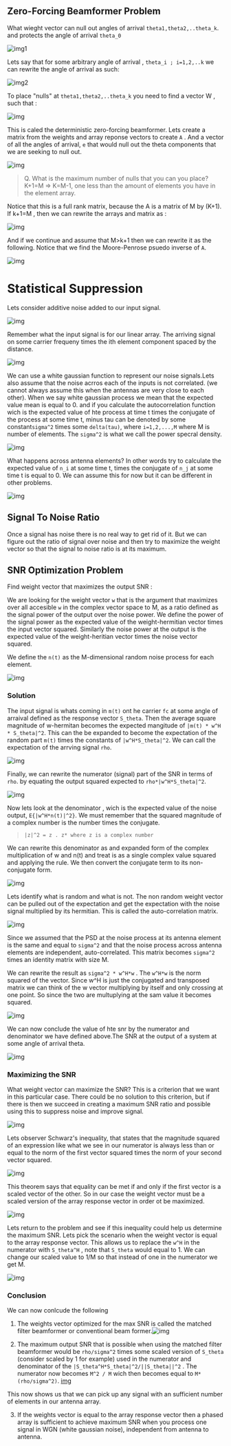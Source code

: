 
## Zero-Forcing Beamformer Problem 

What wieght vector can null out angles of arrival `theta1,theta2,..theta_k`. and protects the angle of arrival `theta_0`

![img1](lecture_1_17_2018_img/lec01.png "img1")

Lets say that for some arbitrary angle of arrival , `theta_i ; i=1,2,..k` we can rewrite the angle of arrival as such:

![img2](lecture_1_17_2018_img/lec02.png "img2")

To place "nulls" at `theta1,theta2,..theta_k` you need to find a vector W , such that :

![img](lecture_1_17_2018_img/lec03.png "img")

This is caled the deterministic zero-forcing beamformer. Lets create a matrix from the weights and array reponse vectors to create `A` . And a vector of all the angles of arrival, `e` that would null out the theta components that we are seeking to null out.

![img](lecture_1_17_2018_img/lec04.png "img")

> Q. What is the maximum number of nulls that you can you place? K+1=M => K=M-1, one less than the amount of elements you have in the element array.

Notice that this is a full rank matrix, because the A is a matrix of M by (K+1).
If k+1=M , then we can rewrite the arrays and matrix as :

![img](lecture_1_17_2018_img/lec05.png "img")

And if we continue and assume that M>k+1 then we can rewrite it as the following. Notice that we find the Moore-Penrose psuedo inverse of `A`.

![img](lecture_1_17_2018_img/lec06.png "img")

# Statistical Suppression

Lets consider additive noise added to our input signal.

![img](lecture_1_17_2018_img/lec07.png "img")

Remember what the input signal is for our linear array. The arriving signal on some carrier frequeny times the ith element component spaced by the distance.

![img](lecture_1_17_2018_img/lec12.png "img")


We can use a white gaussian function to represent our noise signals.Lets also assume that the noise acrros each of the inputs is not correlated. (we cannot always assume this when the antennas are very close to each other). When we say white gaussian process we mean that the expected value mean is equal to 0. and if you calculate the autocorrelation function wich is the expected value of hte process at time t times the conjugate of the process at some time t, minus tau  can be denoted by some constant`sigma^2` times some `delta(tau)`, where `i=1,2,...,M` where M is number of elements. The `sigma^2` is what we call the power specral density.

![img](lecture_1_17_2018_img/lec08.png "img")

What happens across antenna elements? In other words try to calculate the expected value of `n_i` at some time t, times the conjugate of `n_j` at some time t is equal to 0. We can assume this for now but it can be different in other problems.

 ![img](lecture_1_17_2018_img/lec13.png "img")


## Signal To Noise Ratio

Once a signal has noise there is no real way to get rid of it. But we can figure out the ratio of signal over noise and then try to maximize the weight vector so that the signal to noise ratio is at its maximum.

## SNR Optimization Problem

Find weight vector that maximizes the output SNR :

We are looking for the weight vector `w` that is the argument that maximizes over all accesible `w` in the complex vector space to M, as a ratio defined as the signal power of the output over the noise power. We define the power of the signal power as the expected value of the weight-hermitian vector times the input vector squared. Similarly the noise power at the output is the expected value of the weight-heritian vector times the noise vector squared.

We define the `n(t)` as the M-dimensional random noise process for each element.

![img](lecture_1_17_2018_img/lec09.png "img")

### Solution

The input signal is whats coming in `m(t)` ont he carrier `fc` at some angle of arraival defined as the response vector `S_theta`. Then the average square magnitude of w-hermitan becomes the expected mangitude of `|m(t) * w^H * S_theta|^2`. This can the be expanded to become the expectation of the random part `m(t)` times the constants of `|w^H*S_theta|^2`. We can call the expectation of the arrving signal `rho`.

![img](lecture_1_17_2018_img/lec14.png "img")

Finally, we can rewrite the numerator (signal) part of the SNR in terms of `rho`. by equating the output squared expected to `rho*|w^H*S_theta|^2`.

![img](lecture_1_17_2018_img/lec15.png "img")

Now lets look at the denominator , wich is the expected value of the noise output, `E{|w^H*n(t)|^2}`. We must remember that the squared magnitude of a complex number is the number times the conjugate.

> `|z|^2 = z . z* where z is a complex number `

We can rewrite this denominator as and expanded form of the complex multiplication of w and n(t) and treat is as a single complex value squared and applying the rule. We then convert the conjugate term to its non-conjugate form. 

![img](lecture_1_17_2018_img/lec16.png "img")

Lets identify what is random and what is not. The non random weight vector can be pulled out of the expectation and get the expectation with the noise signal multiplied by its hermitian. This is called the auto-correlation matrix. 

![img](lecture_1_17_2018_img/lec17.png "img")

Since we assumed that the PSD at the noise process at its antenna element is the same and equal to `sigma^2` and that the noise process across antenna elements are independent, auto-correlated. This matrix becomes `sigma^2` times an identity matrix with size M. 

We can rewrite the result as `sigma^2 * w^H*w` . The `w^H*w` is the norm squared of the vector. Since w^H is just the conjugated and transposed matrix we can think of the w vector multiplying by itself and only crossing at one point. So since the two are multuplying at the sam value it becomes squared.

![img](lecture_1_17_2018_img/lec18.png "img")

We can now conclude the value of hte snr by the numerator and denominator we have defined above.The SNR at the output of a system at some angle of arrival theta.

![img](lecture_1_17_2018_img/lec10.png "img")

### Maximizing the SNR

What weight vector can maximize the SNR? This is a criterion that we want in this particular case. There could be no solution to this criterion, but if there is then we succeed in creating a maximum SNR ratio and possible using this to suppress noise and improve signal.

![img](lecture_1_17_2018_img/lec19.png "img")

Lets observer Schwarz's  inequality, that states that the magnitude squared of an expression like what we see in our numerator is always less than or equal to the norm of the first vector squared times the norm of your second vector squared.

![img](lecture_1_17_2018_img/lec20.png "img")

This theorem says that equality can be met if and only if the first vector is a scaled vector of the other. So in our case the weight vector must be a scaled version of the array response vector in order ot be maximized.

![img](lecture_1_17_2018_img/lec21.png "img")

Lets return to the problem and see if this inequality could help us determine the maximum SNR. Lets pick the scenario when the weight vector is equal to the array response vector. This allows us to replace the `w^H` in the numerator with `S_theta^H` , note that `S_theta` would equal to 1. We can change our scaled value to 1/M so that instead of one in the numerator we get M. 

![img](lecture_1_17_2018_img/lec22.png "img")

### Conclusion
We can now conlcude the following

1. The weights vector optimized for the max SNR is called the matched filter beamformer or conventional beam former.![img](lecture_1_17_2018_img/lec23.png "img")

2. The maximum output SNR that is possible when using the matched filter beamformer would be `rho/sigma^2` times some scaled version of `S_theta` (consider scaled by 1 for example) used in the numerator and denominator of the `|S_theta^H*S_theta|^2/||S_theta||^2` . The numerator now becomes `M^2 / M` wich then becomes equal to `M*(rho/sigma^2)`.
[img](lecture_1_17_2018_img/lec24.png "img")

This now shows us that we can pick up any signal with an sufficient number of elements in our antenna array.

 3. If the weights vector is equal to the array response vector then a phased array is sufficient to achieve maximum SNR when you process one signal in WGN (white gaussian noise), independent from antenna to antenna.

 
